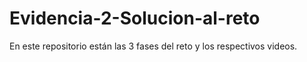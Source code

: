 # Evidencia-2-Solucion-al-reto
En este repositorio están las 3 fases del reto y los respectivos videos.
